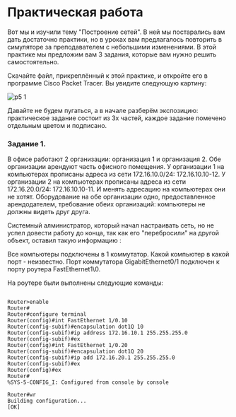# Практическая работа

Вот мы и изучили тему "Построение сетей". В ней мы постарались вам дать достаточно практики, но в уроках вам предлагалось повторить в симуляторе за преподавателем с небольшими изменениями. В этой практике мы предложим вам 3 задания, которые вам нужно решить самостоятельно.

Скачайте файл, прикреплённый к этой практике, и откройте его в программе Cisco Packet Tracer. Вы увидите следующую картину:


![p5 1](https://github.com/lexche/Testyp/assets/95694325/2ecf9f1a-2c36-40eb-8e7e-b3826ab3f371)


Давайте не будем пугаться, а в начале разберём экспозицию: практическое задание состоит из 3х частей, каждое задание помечено отдельным цветом и подписано. 


### Задание 1.

В офисе работают 2 организации: организация 1 и организация 2. Обе организации арендуют часть офисного помещения. У организации 1 на компьютерах прописаны адреса из сети 172.16.10.0/24: 172.16.10.10-12. У организации 2 на компьютерах прописаны адреса из сети 172.16.20.0/24: 172.16.10.10-11. И менять адресацию на компьютерах они не хотят. Оборудование на обе организации одно, предоставленное арендодателем, требование обеих организаций: компьютеры не должны видеть друг друга.

Системный алминистратор, который начал настраивать сеть, но не успел довести работу до конца, так как его "перебросили" на другой объект, оставил такую информацию :

Все компьютеры подключены в 1 коммутатор. Какой компьютер в какой порт - неизвестно. Порт коммутатора GigabitEthernet0/1 подключен к порту роутера FastEthernet1\0. 

На роутере были выполнены следующие команды:

```

Router>enable
Router#
Router#configure terminal
Router(config)#int FastEthernet 1/0.10
Router(config-subif)#encapsulation dot1Q 10
Router(config-subif)#ip address 172.16.10.1 255.255.255.0
Router(config-subif)#ex
Router(config)#int FastEthernet 1/0.20
Router(config-subif)#encapsulation dot1Q 20
Router(config-subif)#ip add 172.16.20.1 255.255.255.0
Router(config-subif)#ex
Router(config)#ex
Router#
%SYS-5-CONFIG_I: Configured from console by console

Router#wr
Building configuration...
[OK]



